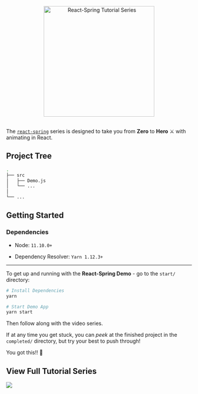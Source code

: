 <div style="text-align:center;">
  <img src="https://i.imgur.com/pdaLB8w.jpg" alt="React-Spring Tutorial Series" style="height:300px;"/>
  <br>
  <br>
</div>

The [`react-spring`](https://www.react-spring.io/) series is designed to take you from **Zero** to **Hero** ⚔️ with animating in React.

## **Project Tree**

```bash
.
├── src
│   ├── Demo.js
│   └── ...
│
└── ...
```

## **Getting Started**

### Dependencies

- Node: `11.10.0+`

- Dependency Resolver: `Yarn 1.12.3+`

---

To get up and running with the **React-Spring Demo** - go to the `start/` directory:

```bash
# Install Dependencies
yarn

# Start Demo App
yarn start
```

Then follow along with the video series.

If at any time you get stuck, you can _peek_ at the finished project in the `completed/` directory, but try your best to push through!

You got this!! 💖

## **View Full Tutorial Series**

[<img src="https://www.youtube.com/yts/img/favicon_32-vflOogEID.png">](https://youtu.be/)
